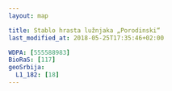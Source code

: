 ```yaml
---
layout: map

title: Stablo hrasta lužnjaka „Porodinski“
last_modified_at: 2018-05-25T17:35:46+02:00

WDPA: [555588983]
BioRaS: [117]
geoSrbija:
  L1_182: [18]
---
```

